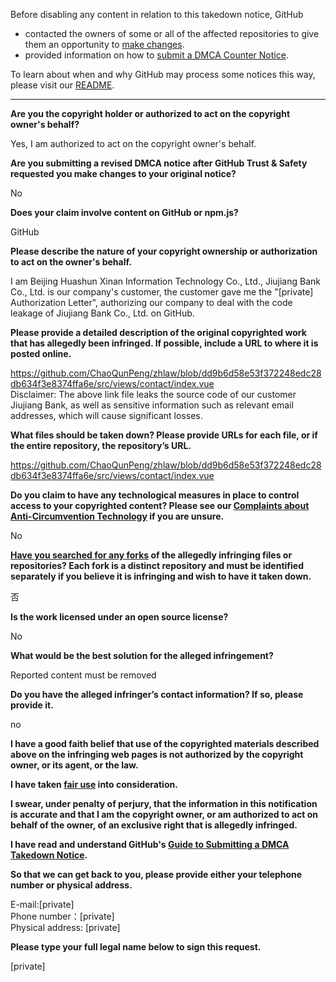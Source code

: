 Before disabling any content in relation to this takedown notice, GitHub
- contacted the owners of some or all of the affected repositories to give them an opportunity to [make changes](https://docs.github.com/en/github/site-policy/dmca-takedown-policy#a-how-does-this-actually-work).
- provided information on how to [submit a DMCA Counter Notice](https://docs.github.com/en/articles/guide-to-submitting-a-dmca-counter-notice).

To learn about when and why GitHub may process some notices this way, please visit our [README](https://github.com/github/dmca/blob/master/README.md#anatomy-of-a-takedown-notice).

---

**Are you the copyright holder or authorized to act on the copyright owner's behalf?**

Yes, I am authorized to act on the copyright owner's behalf.

**Are you submitting a revised DMCA notice after GitHub Trust & Safety requested you make changes to your original notice?**

No

**Does your claim involve content on GitHub or npm.js?**

GitHub

**Please describe the nature of your copyright ownership or authorization to act on the owner's behalf.**

I am Beijing Huashun Xinan Information Technology Co., Ltd., Jiujiang Bank Co., Ltd. is our company's customer, the customer gave me the "[private] Authorization Letter", authorizing our company to deal with the code leakage of Jiujiang Bank Co., Ltd. on GitHub.

**Please provide a detailed description of the original copyrighted work that has allegedly been infringed. If possible, include a URL to where it is posted online.**

https://github.com/ChaoQunPeng/zhlaw/blob/dd9b6d58e53f372248edc28db634f3e8374ffa6e/src/views/contact/index.vue  
Disclaimer: The above link file leaks the source code of our customer Jiujiang Bank, as well as sensitive information such as relevant email addresses, which will cause significant losses.

**What files should be taken down? Please provide URLs for each file, or if the entire repository, the repository’s URL.**

https://github.com/ChaoQunPeng/zhlaw/blob/dd9b6d58e53f372248edc28db634f3e8374ffa6e/src/views/contact/index.vue

**Do you claim to have any technological measures in place to control access to your copyrighted content? Please see our <a href="https://docs.github.com/articles/guide-to-submitting-a-dmca-takedown-notice#complaints-about-anti-circumvention-technology">Complaints about Anti-Circumvention Technology</a> if you are unsure.**

No

**<a href="https://docs.github.com/articles/dmca-takedown-policy#b-what-about-forks-or-whats-a-fork">Have you searched for any forks</a> of the allegedly infringing files or repositories? Each fork is a distinct repository and must be identified separately if you believe it is infringing and wish to have it taken down.**

否

**Is the work licensed under an open source license?**

No

**What would be the best solution for the alleged infringement?**

Reported content must be removed

**Do you have the alleged infringer’s contact information? If so, please provide it.**

no

**I have a good faith belief that use of the copyrighted materials described above on the infringing web pages is not authorized by the copyright owner, or its agent, or the law.**

**I have taken <a href="https://www.lumendatabase.org/topics/22">fair use</a> into consideration.**

**I swear, under penalty of perjury, that the information in this notification is accurate and that I am the copyright owner, or am authorized to act on behalf of the owner, of an exclusive right that is allegedly infringed.**

**I have read and understand GitHub's <a href="https://docs.github.com/articles/guide-to-submitting-a-dmca-takedown-notice/">Guide to Submitting a DMCA Takedown Notice</a>.**

**So that we can get back to you, please provide either your telephone number or physical address.**

E-mail:[private]  
Phone number：[private]  
Physical address: [private]  

**Please type your full legal name below to sign this request.**

[private]  

